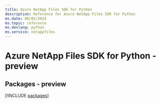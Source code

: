 ```yaml
---
title: Azure NetApp Files SDK for Python
description: Reference for Azure NetApp Files SDK for Python
ms.date: 08/02/2024
ms.topic: reference
ms.devlang: python
ms.service: netappfiles
---
```

# Azure NetApp Files SDK for Python - preview
## Packages - preview
[!INCLUDE [packages](netapp-files-index.md)]
